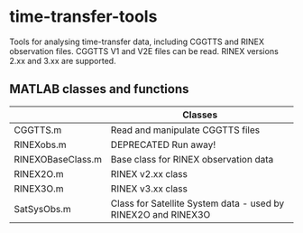 # time-transfer-tools
Tools for analysing time-transfer data, including CGGTTS and RINEX observation files.
CGGTTS V1 and V2E files can be read.
RINEX versions 2.xx and 3.xx are supported.

MATLAB classes and functions
----------------------------

|     |  Classes   |
| ---- | -----|
|CGGTTS.m          |  Read and manipulate CGGTTS files |
|RINEXobs.m        |  DEPRECATED Run away!|
|RINEXOBaseClass.m |  Base class for RINEX observation data |
|RINEX2O.m         |  RINEX v2.xx class |
|RINEX3O.m         |  RINEX v3.xx class |
|SatSysObs.m       |  Class for Satellite System data - used by RINEX2O and RINEX3O |

